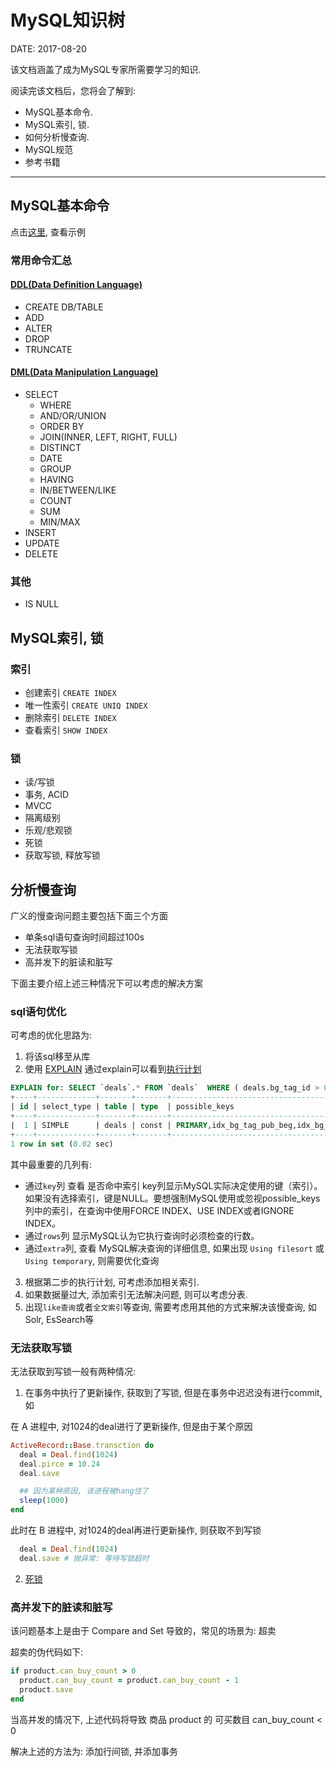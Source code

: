 MySQL知识树
==========

DATE: 2017-08-20

该文档涵盖了成为MySQL专家所需要学习的知识.

阅读完该文档后，您将会了解到:

* MySQL基本命令.
* MySQL索引, 锁.
* 如何分析慢查询.
* MySQL规范
* 参考书籍

--------------------------------------------------------------------------------

MySQL基本命令
-------------

点击[这里](http://www.w3school.com.cn/sql/sql_quickref.asp), 查看示例

### 常用命令汇总
#### [DDL(Data Definition Language)](https://dev.mysql.com/doc/refman/5.6/en/innodb-create-index-overview.html#innodb-online-ddl-summary-grid)
- CREATE DB/TABLE
- ADD
- ALTER
- DROP
- TRUNCATE

#### [DML(Data Manipulation Language)](https://dev.mysql.com/doc/refman/5.7/en/sql-syntax-data-manipulation.html)
- SELECT
  * WHERE
  * AND/OR/UNION
  * ORDER BY
  * JOIN(INNER, LEFT, RIGHT, FULL)
  * DISTINCT
  * DATE
  * GROUP
  * HAVING
  * IN/BETWEEN/LIKE
  * COUNT
  * SUM
  * MIN/MAX
- INSERT
- UPDATE
- DELETE

### 其他
- IS NULL

MySQL索引, 锁
-------------
### 索引
- 创建索引 `CREATE INDEX`
- 唯一性索引 `CREATE UNIQ INDEX`
- 删除索引 `DELETE INDEX`
- 查看索引 `SHOW INDEX`

### 锁
- 读/写锁
- 事务, ACID
- MVCC
- 隔离级别
- 乐观/悲观锁
- 死锁
- 获取写锁, 释放写锁

分析慢查询
----------
广义的慢查询问题主要包括下面三个方面

- 单条sql语句查询时间超过100s
- 无法获取写锁
- 高并发下的脏读和脏写

下面主要介绍上述三种情况下可以考虑的解决方案

### sql语句优化
可考虑的优化思路为:

1. 将该sql移至从库
2. 使用 [EXPLAIN](http://dev.mysql.com/doc/refman/5.7/en/explain.html#idm140230885036768)
通过explain可以看到[执行计划](http://www.cnitblog.com/aliyiyi08/archive/2008/09/09/48878.html)

```sql
EXPLAIN for: SELECT `deals`.* FROM `deals`  WHERE ( deals.bg_tag_id > 0 ) AND `deals`.`id` = 1
+----+-------------+-------+-------+-----------------------------------------------+---------+---------+-------+------+-------+
| id | select_type | table | type  | possible_keys                                 | key     | key_len | ref   | rows | Extra |
+----+-------------+-------+-------+-----------------------------------------------+---------+---------+-------+------+-------+
|  1 | SIMPLE      | deals | const | PRIMARY,idx_bg_tag_pub_beg,idx_bg_tag_pub_end | PRIMARY | 4       | const |    1 |       |
+----+-------------+-------+-------+-----------------------------------------------+---------+---------+-------+------+-------+
1 row in set (0.02 sec)
```

其中最重要的几列有:

- 通过`key`列 查看 是否命中索引
key列显示MySQL实际决定使用的键（索引）。如果没有选择索引，键是NULL。要想强制MySQL使用或忽视possible_keys列中的索引，在查询中使用FORCE INDEX、USE INDEX或者IGNORE INDEX。
- 通过`rows`列 显示MySQL认为它执行查询时必须检查的行数。
- 通过`extra`列, 查看 MySQL解决查询的详细信息, 如果出现 `Using filesort` 或 `Using temporary`, 则需要优化查询

3. 根据第二步的执行计划, 可考虑添加相关索引.
4. 如果数据量过大, 添加索引无法解决问题, 则可以考虑分表.
5. 出现`like查询`或者`全文索引`等查询, 需要考虑用其他的方式来解决该慢查询, 如 Solr, EsSearch等

### 无法获取写锁
无法获取到写锁一般有两种情况:

1. 在事务中执行了更新操作, 获取到了写锁, 但是在事务中迟迟没有进行commit, 如

在 A 进程中, 对1024的deal进行了更新操作, 但是由于某个原因

```ruby
ActiveRecord::Base.transction do
  deal = Deal.find(1024)
  deal.pirce = 10.24
  deal.save

  ## 因为某种原因, 该进程被hang住了
  sleep(1000)
end
```

此时在 B 进程中, 对1024的deal再进行更新操作, 则获取不到写锁

```ruby
  deal = Deal.find(1024)
  deal.save # 抛异常: 等待写锁超时
```

2. [死锁](http://dev.mysql.com/doc/refman/5.7/en/glossary.html#glos_deadlock)

### 高并发下的脏读和脏写
该问题基本上是由于 Compare and Set 导致的，常见的场景为: 超卖

超卖的伪代码如下:

```ruby
if product.can_buy_count > 0
  product.can_buy_count = product.can_buy_count - 1
  product.save
end
```

当高并发的情况下, 上述代码将导致 商品 product 的 可买数目 can_buy_count < 0

解决上述的方法为: 添加行间锁, 并添加事务
